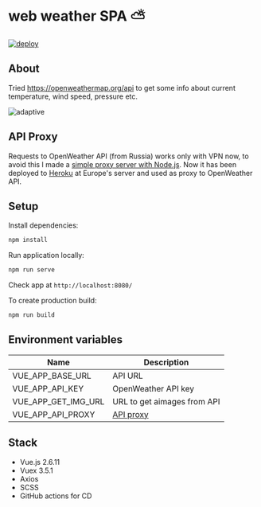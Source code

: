 # web weather SPA :partly_sunny:
[![deploy](https://github.com/DanTrofimov/weather-app/actions/workflows/deploy.yml/badge.svg?branch=master)](https://github.com/DanTrofimov/weather-app/actions/workflows/deploy.yml)

## About
Tried https://openweathermap.org/api to get some info about current temperature, wind speed, pressure etc.

![adaptive](https://github.com/chackydude/weather-app/raw/master/gifs/demo.gif)

## API Proxy
Requests to OpenWeather API (from Russia) works only with VPN now, to avoid this I made a [simple proxy server with Node.js](https://github.com/DanTrofimov/nodejs-proxy). Now it has been deployed to [Heroku](https://devcenter.heroku.com/articles/getting-started-with-nodejs) at Europe's server and used as proxy to OpenWeather API.

## Setup

Install dependencies:
```bash
npm install
```
Run application locally:
```bash
npm run serve
```
Check app at `http://localhost:8080/`

To create production build:
```bash
npm run build
```
## Environment variables

| Name  | Description  |
|---|---|
| VUE_APP_BASE_URL  | API URL |
| VUE_APP_API_KEY  | OpenWeather API key |
| VUE_APP_GET_IMG_URL  | URL to get aimages from API |
| VUE_APP_API_PROXY  | [API proxy](https://github.com/DanTrofimov/nodejs-proxy) |
## Stack

- Vue.js 2.6.11
- Vuex 3.5.1
- Axios
- SCSS
- GitHub actions for CD
